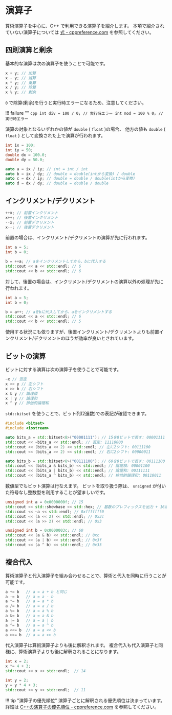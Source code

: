 # 演算子

算術演算子を中心に、C++ で利用できる演算子を紹介します。
本項で紹介されていない演算子については [式 - cppreference.com][cppreference_expressions] を参照してください。

## 四則演算と剰余

基本的な演算は次の演算子を使うことで可能です。

```cpp
x + y; // 加算
x - y; // 減算
x * y; // 乗算
x / y; // 除算
x % y; // 剰余
```

`0` で除算(剰余)を行うと実行時エラーになるため、注意してください。

!!! failure ""
    ```cpp
    int div = 100 / 0; // 実行時エラー
    int mod = 100 % 0; // 実行時エラー
    ```

演算の対象となるいずれかの値が `double` ( `float` )の場合、
他方の値も `double` ( `float` ) として変換された上で演算が行われます。

```cpp
int ix = 100;
int iy = 50;
double dx = 100.0;
double dy = 50.0;

auto a = ix / iy; // int = int / int
auto b = ix / dy; // double = double(intから変換) / double
auto c = dx / iy; // double = double / double(intから変換)
auto d = dx / dy; // double = double / double
```

## インクリメント/デクリメント

```cpp
++x; // 前置インクリメント
x++; // 後置インクリメント
--x; // 前置デクリメント
x--; // 後置デクリメント
```

前置の場合は、インクリメント/デクリメントの演算が先に行われます。

```cpp
int a = 5;
int b = 0;

b = ++a; // aをインクリメントしてから、bに代入する
std::cout << a << std::endl; // 6
std::cout << b << std::endl; // 6
```

対して、後置の場合は、インクリメント/デクリメントの演算以外の処理が先に行われます。

```cpp
int a = 5;
int b = 0;

b = a++; // aをbに代入してから、aをインクリメントする
std::cout << a << std::endl; // 6
std::cout << b << std::endl; // 5
```

使用する状況にも依りますが、後置インクリメント/デクリメントよりも前置インクリメント/デクリメントのほうが効率が良いとされています。

## ビットの演算

ビットに対する演算は次の演算子を使うことで可能です。

```cpp
~x // 否定
x << y // 左シフト
x >> b // 右シフト
x & y // 論理積
x | y // 論理和
x ^ y // 排他的論理和
```

`std::bitset` を使うことで、ビット列(2進数)での表記が確認できます。

```cpp
#include <bitset>
#include <iostream>

auto bits_a = std::bitset<8>("00001111"); // 15を8ビットで表す: 00001111
std::cout << ~bits_a << std::endl; // 否定: 11110000
std::cout << (bits_a << 2) << std::endl; // 左に2シフト: 00111100
std::cout << (bits_a >> 2) << std::endl; // 右に2シフト: 00000011

auto bits_b = std::bitset<8>("00111100"); // 60を8ビットで表す: 00111100
std::cout << (bits_a & bits_b) << std::endl; // 論理積: 00001100
std::cout << (bits_a | bits_b) << std::endl; // 論理和: 00111111
std::cout << (bits_a ^ bits_b) << std::endl; // 排他的論理和: 00110011
```

数値型でもビット演算は行なえます。
ビットを取り扱う際は、 `unsigned` が付いた符号なし整数型を利用することが望ましいです。

```cpp
unsigned int a = 0x0000000f; // 15
std::cout << std::showbase << std::hex; // 基数のプレフィックスを出力 + 16進法で出力
std::cout << ~a << std::endl; // 0xfffffff0
std::cout << (a << 2) << std::endl; // 0x3c
std::cout << (a >> 2) << std::endl; // 0x3

unsigned int b = 0x0000003c; // 60
std::cout << (a & b) << std::endl; // 0xc
std::cout << (a | b) << std::endl; // 0x3f
std::cout << (a ^ b) << std::endl; // 0x33
```

[cppreference_expressions]: https://ja.cppreference.com/w/cpp/language/expressions

## 複合代入

算術演算子と代入演算子を組み合わせることで、算術と代入を同時に行うことが可能です。

```cpp
a += b   // a = a + b と同じ
a -= b   // a = a - b
a *= b   // a = a * b
a /= b   // a = a / b
a %= b   // a = a % b
a &= b   // a = a & b
a |= b   // a = a | b
a ^= b   // a = a ^ b
a <<= b  // a = a << b
a >>= b  // a = a >> b
```

代入演算子は算術演算子よりも後に解釈されます。
複合代入も代入演算子と同様に、算術演算子よりも後に解釈されることになります。

```cpp
int x = 2;
x *= 4 + 3;
std::cout << x << std::endl;  // 14

int y = 2;
y = y * 4 + 3;
std::cout << y << std::endl;  // 11
```

!!! tip "演算子の優先順位"
    演算子ごとに解釈される優先順位は決まっています。
    詳細は [C++の演算子の優先順位 - cppreference.com][cppreference-operator-precedence] を参照してください。

[cppreference-operator-precedence]: https://ja.cppreference.com/w/cpp/language/operator_precedence